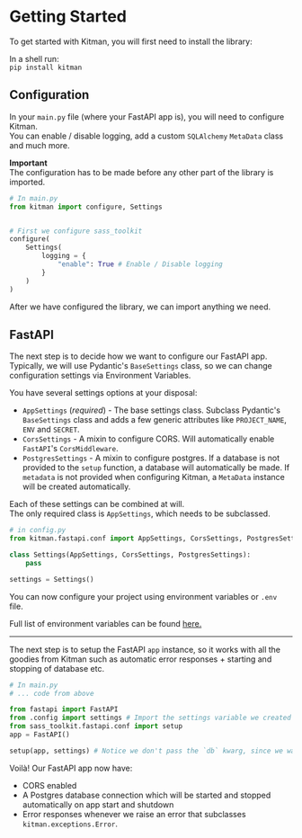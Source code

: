 # Getting Started

To get started with Kitman, you will first need to install the library:

In a shell run: <br>
`pip install kitman`

## Configuration

In your `main.py` file (where your FastAPI app is), you will need to configure Kitman. <br>
You can enable / disable logging, add a custom `SQLAlchemy` `MetaData` class and much more.

**Important** <br>
The configuration has to be made before any other part of the library is imported.

```py
# In main.py
from kitman import configure, Settings


# First we configure sass_toolkit
configure(
    Settings(
        logging = {
            "enable": True # Enable / Disable logging
        }
    )
)

```

After we have configured the library, we can import anything we need.

## FastAPI

The next step is to decide how we want to configure our FastAPI app. <br>
Typically, we will use Pydantic's `BaseSettings` class, so we can change configuration settings via Environment Variables.

You have several settings options at your disposal:

- `AppSettings` (_required_) - The base settings class. Subclass Pydantic's `BaseSettings` class and adds a few generic attributes like `PROJECT_NAME`, `ENV` and `SECRET`.
- `CorsSettings` - A mixin to configure CORS. Will automatically enable `FastAPI`'s `CorsMiddleware`.
- `PostgresSettings` - A mixin to configure postgres. If a database is not provided to the `setup` function, a database will automatically be made. If `metadata` is not provided when configuring Kitman, a `MetaData` instance will be created automatically.

Each of these settings can be combined at will. <br>
The only required class is `AppSettings`, which needs to be subclassed.

```py
# in config.py
from kitman.fastapi.conf import AppSettings, CorsSettings, PostgresSettings

class Settings(AppSettings, CorsSettings, PostgresSettings):
    pass

settings = Settings()

```

You can now configure your project using environment variables or `.env` file.

Full list of environment variables can be found [here.](fastapi/configuration.md)

---

The next step is to setup the FastAPI `app` instance, so it works with all the goodies from Kitman such as automatic error responses + starting and stopping of database etc.

```py
# In main.py
# ... code from above

from fastapi import FastAPI
from .config import settings # Import the settings variable we created before
from sass_toolkit.fastapi.conf import setup
app = FastAPI()

setup(app, settings) # Notice we don't pass the `db` kwarg, since we wan't Kitman to auto create our database.
```

Voilà! Our FastAPI app now have:

- CORS enabled
- A Postgres database connection which will be started and stopped automatically on app start and shutdown
- Error responses whenever we raise an error that subclasses `kitman.exceptions.Error`.
